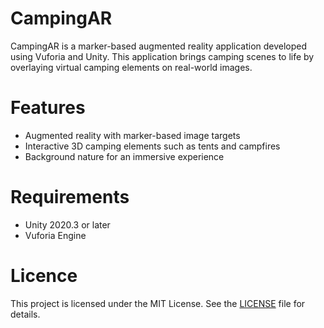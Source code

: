 # CampingAR

CampingAR is a marker-based augmented reality application developed using Vuforia and Unity.
This application brings camping scenes to life by overlaying virtual camping elements on real-world images.

# Features

- Augmented reality with marker-based image targets
- Interactive 3D camping elements such as tents and campfires
- Background nature for an immersive experience
  
# Requirements
- Unity 2020.3 or later
- Vuforia Engine

# Licence

This project is licensed under the MIT License. See the [LICENSE](LICENSE) file for details.
